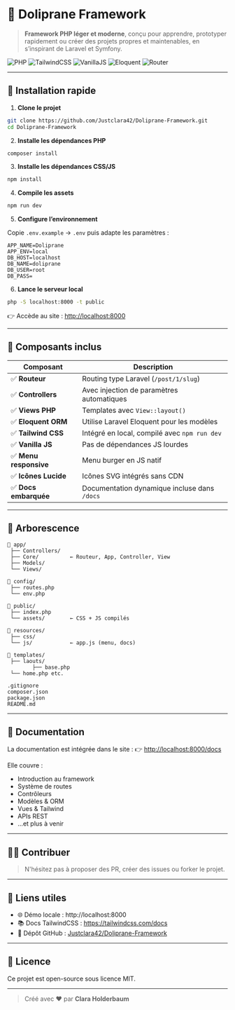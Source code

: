 # 💊 Doliprane Framework

> **Framework PHP léger et moderne**, conçu pour apprendre, prototyper rapidement ou créer des projets propres et maintenables, en s’inspirant de Laravel et Symfony.

![PHP](https://img.shields.io/badge/PHP-8.2%2B-blue?logo=php)
![TailwindCSS](https://img.shields.io/badge/TailwindCSS-4.0-blue?logo=tailwindcss)
![VanillaJS](https://img.shields.io/badge/JavaScript-Vanilla-yellow?logo=javascript)
![Eloquent](https://img.shields.io/badge/ORM-Eloquent-orange)
![Router](https://img.shields.io/badge/Router-Custom-lightgrey)

---

## 🚀 Installation rapide

1. **Clone le projet**

```bash
git clone https://github.com/Justclara42/Doliprane-Framework.git
cd Doliprane-Framework
```

2. **Installe les dépendances PHP**

```bash
composer install
```

3. **Installe les dépendances CSS/JS**

```bash
npm install
```

4. **Compile les assets**

```bash
npm run dev
```

5. **Configure l’environnement**

Copie `.env.example` → `.env` puis adapte les paramètres :

```env
APP_NAME=Doliprane
APP_ENV=local
DB_HOST=localhost
DB_NAME=doliprane
DB_USER=root
DB_PASS=
```

6. **Lance le serveur local**

```bash
php -S localhost:8000 -t public
```

👉 Accède au site : [http://localhost:8000](http://localhost:8000)

---

## 🧩 Composants inclus

| Composant           | Description                                      |
|---------------------|--------------------------------------------------|
| ✅ **Routeur**       | Routing type Laravel (`/post/1/slug`)            |
| ✅ **Controllers**   | Avec injection de paramètres automatiques        |
| ✅ **Views PHP**     | Templates avec `View::layout()`                  |
| ✅ **Eloquent ORM**  | Utilise Laravel Eloquent pour les modèles        |
| ✅ **Tailwind CSS**  | Intégré en local, compilé avec `npm run dev`     |
| ✅ **Vanilla JS**    | Pas de dépendances JS lourdes                   |
| ✅ **Menu responsive** | Menu burger en JS natif                        |
| ✅ **Icônes Lucide** | Icônes SVG intégrés sans CDN                    |
| ✅ **Docs embarquée**| Documentation dynamique incluse dans `/docs`    |

---

## 📁 Arborescence

```
📁 app/
 ├── Controllers/
 ├── Core/          ← Routeur, App, Controller, View
 ├── Models/
 └── Views/

📁 config/
 ├── routes.php
 └── env.php

📁 public/
 ├── index.php
 └── assets/        ← CSS + JS compilés

📁 resources/
 ├── css/
 └── js/            ← app.js (menu, docs)

📁 templates/
 ├── laouts/
        ├── base.php
 └── home.php etc.

.gitignore
composer.json
package.json
README.md
```

---

## 📘 Documentation

La documentation est intégrée dans le site :
👉 [http://localhost:8000/docs](http://localhost:8000/docs)

Elle couvre :
- Introduction au framework
- Système de routes
- Contrôleurs
- Modèles & ORM
- Vues & Tailwind
- APIs REST
- ...et plus à venir

---

## 🧑‍💻 Contribuer

> N'hésitez pas à proposer des PR, créer des issues ou forker le projet.

---

## 🔗 Liens utiles

- 🌐 Démo locale : http://localhost:8000
- 📚 Docs TailwindCSS : https://tailwindcss.com/docs
- 💾 Dépôt GitHub : [Justclara42/Doliprane-Framework](https://github.com/Justclara42/Doliprane-Framework)

---

## 🧠 Licence

Ce projet est open-source sous licence MIT.

---

> Créé avec ❤️ par **Clara Holderbaum**
